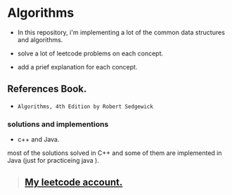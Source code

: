 # Algorithms

- In this repository, i'm implementing a lot of the common data structures and algorithms.

- solve a lot of leetcode problems on each concept.
- add a prief explanation for each concept.

##  References Book.
- `Algorithms, 4th Edition by Robert Sedgewick`


### solutions and implementions 

- c++ and Java.

most of the solutions solved in C++ and some of them are implemented in Java (just for practiceing java ).

> ## [My leetcode account.](https://leetcode.com/Ali_Hussein_/)

